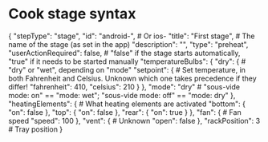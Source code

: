 # Cook stage syntax

{
    "stepType": "stage",
    "id": "android-<uuid>",         # Or ios-<uuid>
    "title": "First stage",         # The name of the stage (as set in the app)
    "description": "",
    "type": "preheat",
    "userActionRequired": false,    # "false" if the stage starts automatically, "true" if it needs to be started manually
    "temperatureBulbs": {
        "dry": {                    # "dry" or "wet", depending on "mode"
            "setpoint": {           # Set temperature, in both Fahrenheit and Celsius. Unknown which one takes precedence if they differ!
                "fahrenheit": 410,
                "celsius": 210
            }
        },
        "mode": "dry"               # "sous-vide mode: on" == "mode: wet"; "sous-vide mode: off" == "mode: dry"
    },
    "heatingElements": {            # What heating elements are activated
        "bottom": {
        "on": false
        },
        "top": {
        "on": false
        },
        "rear": {
        "on": true
        }
    },
    "fan": {                        # Fan speed
        "speed": 100
    },
    "vent": {                       # Unknown
        "open": false
    },
    "rackPosition": 3               # Tray position
}